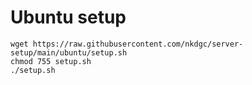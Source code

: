 # Ubuntu setup

```
wget https://raw.githubusercontent.com/nkdgc/server-setup/main/ubuntu/setup.sh
chmod 755 setup.sh
./setup.sh
```


